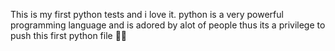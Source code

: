 This is my first python tests and i love it. python is a very powerful programming language and is adored by alot of people thus its a privilege to push this first python file
🤩🥳
